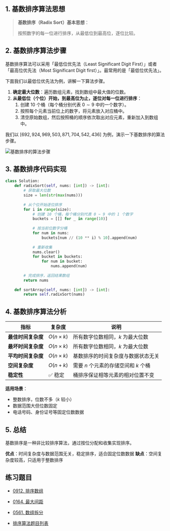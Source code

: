 ## 1. 基数排序算法思想

> **基数排序（Radix Sort）基本思想**：
>
> 按照数字的每一位进行排序，从最低位到最高位，逐位比较。

## 2. 基数排序算法步骤

基数排序算法可以采用「最低位优先法（Least Significant Digit First）」或者「最高位优先法（Most Significant Digit first）」。最常用的是「最低位优先法」。

下面我们以最低位优先法为例，讲解一下算法步骤。

1. **确定最大位数**：遍历数组元素，找到数组中最大值的位数。
2. **从最低位（个位）开始，到最高位为止，逐位对每一位进行排序**：
   1. 创建 10 个桶（每个桶分别代表 $0 \sim 9$ 中的一个数字）。
   2. 按照每个元素当前位上的数字，将元素放入对应桶中。
   3. 清空原始数组，然后按照桶的顺序依次取出对应元素，重新加入到数组中。

我们以 $[692, 924, 969, 503, 871, 704, 542, 436]$ 为例，演示一下基数排序的算法步骤。

![基数排序的算法步骤](https://qcdn.itcharge.cn/images/20230822171758.png)

## 3. 基数排序代码实现

```python
class Solution:
    def radixSort(self, nums: [int]) -> [int]:
        # 获取最大位数
        size = len(str(max(nums)))
        
        # 从个位开始逐位排序
        for i in range(size):
            # 创建 10 个桶，每个桶分别代表 0 ~ 9 中的 1 个数字
            buckets = [[] for _ in range(10)]
            
            # 按当前位数字分桶
            for num in nums:
                buckets[num // (10 ** i) % 10].append(num)
            
            # 重新收集
            nums.clear()
            for bucket in buckets:
                for num in bucket:
                    nums.append(num)
                    
        # 完成排序，返回结果数组
        return nums
    
    def sortArray(self, nums: [int]) -> [int]:
        return self.radixSort(nums)
```

## 4. 基数排序算法分析

| 指标 | 复杂度 | 说明 |
|------|--------|------|
| **最佳时间复杂度** | $O(n \times k)$ | 所有数字位数相同，$k$ 为最大位数 |
| **最坏时间复杂度** | $O(n \times k)$ | 所有数字位数相同，$k$ 为最大位数 |
| **平均时间复杂度** | $O(n \times k)$ | 基数排序的时间复杂度与数据状态无关 |
| **空间复杂度** | $O(n + k)$ | 需要 $n$ 个元素的存储空间和 $k$ 个桶 |
| **稳定性** | ✅ 稳定 | 桶排序保证相等元素的相对位置不变 |

**适用场景**：
- 整数排序，位数不多（$k$ 较小）
- 数据范围大但位数固定
- 电话号码、身份证号等固定位数数据

## 5. 总结

基数排序是一种非比较排序算法，通过按位分配和收集实现排序。

**优点**：时间复杂度与数据范围无关，稳定排序，适合固定位数数据
**缺点**：空间复杂度较高，只适用于整数排序

## 练习题目

- [0912. 排序数组](https://github.com/ITCharge/AlgoNote/tree/main/docs/solutions/0900-0999/sort-an-array.md)
- [0164. 最大间距](https://github.com/ITCharge/AlgoNote/tree/main/docs/solutions/0100-0199/maximum-gap.md)
- [0561. 数组拆分](https://github.com/ITCharge/AlgoNote/tree/main/docs/solutions/0500-0599/array-partition.md)

- [排序算法题目列表](https://github.com/ITCharge/AlgoNote/tree/main/docs/00_preface/00_06_categories_list.md#%E6%8E%92%E5%BA%8F%E7%AE%97%E6%B3%95%E9%A2%98%E7%9B%AE)
